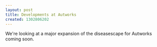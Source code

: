 ```yaml
---
layout: post
title: Developments at Autworks
created: 1302806202
---
```

We're looking at a major expansion of the diseasescape for Autworks coming soon.
